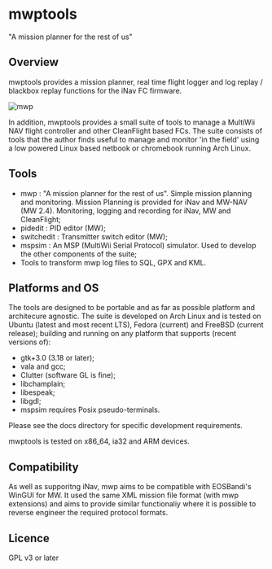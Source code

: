 mwptools
========

"A mission planner for the rest of us"

## Overview

mwptools provides a mission planner, real time flight logger and log
replay / blackbox replay functions for the iNav FC firmware.

![mwp](https://raw.githubusercontent.com/wiki/stronnag/mwptools/images/ltm-normal.png)

In addition, mwptools provides a small suite of tools to manage a
MultiWii NAV flight controller and other CleanFlight based FCs. The
suite consists of tools that the author finds useful to manage and
monitor 'in the field' using a low powered Linux based netbook or
chromebook running Arch Linux.

## Tools

 * mwp : "A mission planner for the rest of us". Simple mission planning and monitoring. Mission Planning is provided for iNav and MW-NAV (MW 2.4). Monitoring, logging and recording for iNav, MW and CleanFlight;
 * pidedit : PID editor (MW);
 * switchedit : Transmitter switch editor (MW);
 * mspsim : An MSP (MultiWii Serial Protocol) simulator. Used to develop the other components of the suite;
 * Tools to transform mwp log files to SQL, GPX and KML.

## Platforms and OS

The tools are designed to be portable and as far as possible platform
and architecure agnostic. The suite is developed on Arch Linux and is
tested on Ubuntu (latest and most recent LTS), Fedora (current) and
FreeBSD (current release); building and running on any platform that
supports (recent versions of):

 * gtk+3.0 (3.18 or later);
 * vala and gcc;
 * Clutter (software GL is fine);
 * libchamplain;
 * libespeak;
 * libgdl;
 * mspsim requires Posix pseudo-terminals.

Please see the docs directory for specific development
requirements.

mwptools is tested on x86_64, ia32 and ARM devices.

## Compatibility

As well as supporitng iNav, mwp aims to be compatible with EOSBandi's
WinGUI for MW. It used the same XML mission file format (with mwp
extensions) and aims to provide similar functionaliy where it is
possible to reverse engineer the required protocol formats.

## Licence

GPL v3 or later
